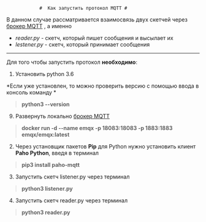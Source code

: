 		
				#  Как запустить протокол MQTT #
			
				
В данном случае рассматривается взаимосвязь двух скетчей через [брокер MQTT](https://hub.docker.com/r/emqx/emqx) , а именно

- *reader.py* - скетч, который пишет сообщения и высылает их
- *lestener.py* - скетч, который принимает сообщения
***

Для того чтобы запустить протокол **необходимо**: 

1. Установить python 3.6

*Если уже установлен, то можно проверить версию с помощью ввода в консоль команду *
>**python3 --version**
9. Развернуть локально [брокер MQTT](https://hub.docker.com/r/emqx/emqx)
>**docker run -d --name emqx -p 18083:18083 -p 1883:1883 emqx/emqx:latest**

2. Через установщик пакетов **Pip** для Python нужно установить клиент **Paho Python**, введя в терминал 
>**pip3 install paho-mqtt**

3. Запустить скетч listener.py через терминал
>**python3 listener.py**

4. Запустить скетч reader.py через терминал
>**python3 reader.py**


								
		
